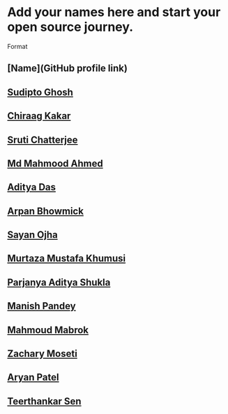 # Add your names here and start your open source journey.

Format 

## [Name](GitHub profile link)

## [Sudipto Ghosh](https://github.com/pydevsg/)

## [Chiraag Kakar](https://github.com/chiraag-kakar/)

## [Sruti Chatterjee](https://github.com/sruti2024)

## [Md Mahmood Ahmed](https://github.com/mahmood199/)

## [Aditya Das](https://github.com/AdityaDas2101/)

## [Arpan Bhowmick](https://github.com/arpanb8907/)

## [Sayan Ojha](https://github.com/sayan2203/)

## [Murtaza Mustafa Khumusi](https://github.com/murtaza1112/)

## [Parjanya Aditya Shukla](https://github.com/parjanyaacoder)

## [Manish Pandey](https://github.com/InvincibleNobita)

## [Mahmoud Mabrok](https://github.com/MahmoudMabrok)

## [Zachary Moseti](https://github.com/ZachyDev)

## [Aryan Patel](https://github.com/patelaryan7751/)
## [Teerthankar Sen](https://github.com/TeerthankarSen/)



